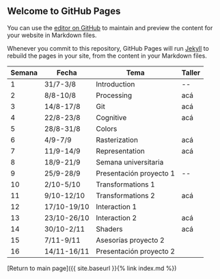 ## Welcome to GitHub Pages

You can use the [editor on GitHub](https://github.com/VisualComputing/visualcomputing.github.io/edit/master/index.md) to maintain and preview the content for your website in Markdown files.

Whenever you commit to this repository, GitHub Pages will run [Jekyll](https://jekyllrb.com/) to rebuild the pages in your site, from the content in your Markdown files.

| Semana | Fecha       | Tema                    | Taller |
|--------|-------------|-------------------------|--------|
| 1      | 31/7-3/8    | Introduction            | --     |
| 2      | 8/8-10/8    | Processing              | acá    |
| 3      | 14/8-17/8   | Git                     | acá    |
| 4      | 22/8-23/8   | Cognitive               | acá    |
| 5      | 28/8-31/8   | Colors                  |        |
| 6      | 4/9-7/9     | Rasterization           | acá    |
| 7      | 11/9-14/9   | Representation          | acá    |
| 8      | 18/9-21/9   | Semana universitaria    |        |
| 9      | 25/9-28/9   | Presentación proyecto 1 | --     |
| 10     | 2/10-5/10   | Transformations 1       |        |
| 11     | 9/10-12/10  | Transformations 2       | acá    |
| 12     | 17/10-19/10 | Interaction 1           |        |
| 13     | 23/10-26/10 | Interaction 2           | acá    |
| 14     | 30/10-2/11  | Shaders                 | acá    |
| 15     | 7/11-9/11   | Asesorías proyecto 2    |        |
| 16     | 14/11-16/11 | Presentación proyecto 2 |        |

[Return to main page]({{ site.baseurl }}{% link index.md %})

